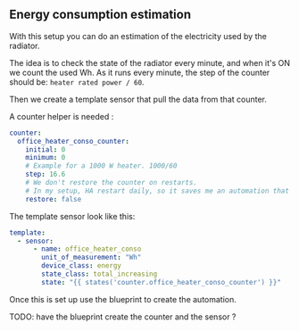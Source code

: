 ## Energy consumption estimation

With this setup you can do an estimation of the electricity used by the radiator.

The idea is to check the state of the radiator every minute, and when it's ON
we count the used Wh.
As it runs every minute, the step of the counter should be:
`heater rated power / 60`.

Then we create a template sensor that pull the data from that counter.

A counter helper is needed : 

```yaml
counter:
  office_heater_conso_counter:
    initial: 0
    minimum: 0
    # Example for a 1000 W heater. 1000/60
    step: 16.6
    # We don't restore the counter on restarts.
    # In my setup, HA restart daily, so it saves me an automation that resets the counters every day.
    restore: false 
```

The template sensor look like this:
```yaml
template:
  - sensor:
      - name: office_heater_conso
        unit_of_measurement: "Wh"
        device_class: energy
        state_class: total_increasing
        state: "{{ states('counter.office_heater_conso_counter') }}"
```

Once this is set up use the blueprint to create the automation.

TODO: have the blueprint create the counter and the sensor ?